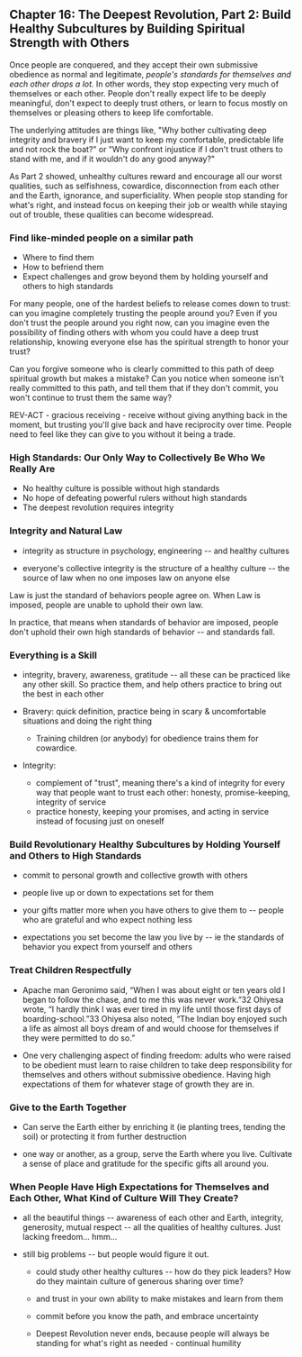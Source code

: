## Chapter 16: The Deepest Revolution, Part 2: Build Healthy Subcultures by Building Spiritual Strength with Others

Once people are conquered, and they accept their own submissive obedience as normal and legitimate, _people's standards for themselves and each other drops a lot._ In other words, they stop expecting very much of themselves or each other. People don't really expect life to be deeply meaningful, don't expect to deeply trust others, or learn to focus mostly on themselves or pleasing others to keep life comfortable.

The underlying attitudes are things like, "Why bother cultivating deep integrity and bravery if I just want to keep my comfortable, predictable life and not rock the boat?" or "Why confront injustice if I don't trust others to stand with me, and if it wouldn't do any good anyway?"

As Part 2 showed, unhealthy cultures reward and encourage all our worst qualities, such as selfishness, cowardice, disconnection from each other and the Earth, ignorance, and superficiality. When people stop standing for what's right, and instead focus on keeping their job or wealth while staying out of trouble, these qualities can become widespread.

### Find like-minded people on a similar path
* Where to find them
* How to befriend them 
* Expect challenges and grow beyond them by holding yourself and others to high standards

For many people, one of the hardest beliefs to release comes down to trust: can you imagine completely trusting the people around you? Even if you don't trust the people around you right now, can you imagine even the possibility of finding others with whom you could have a deep trust relationship, knowing everyone else has the spiritual strength to honor your trust?

Can you forgive someone who is clearly committed to this path of deep spiritual growth but makes a mistake? Can you notice when someone isn't really committed to this path, and tell them that if they don't commit, you won't continue to trust them the same way?


REV-ACT - gracious receiving - receive without giving anything back in the moment, but trusting you'll give back and have reciprocity over time. People need to feel like they can give to you without it being a trade.

### High Standards: Our Only Way to Collectively Be Who We Really Are
* No healthy culture is possible without high standards
* No hope of defeating powerful rulers without high standards
* The deepest revolution requires integrity

### Integrity and Natural Law

* integrity as structure in psychology, engineering -- and healthy cultures

* everyone's collective integrity is the structure of a healthy culture -- the source of law when no one imposes law on anyone else

Law is just the standard of behaviors people agree on. When Law is imposed, people are unable to uphold their own law.

In practice, that means when standards of behavior are imposed, people don't uphold their own high standards of behavior -- and standards fall.

### Everything is a Skill

* integrity, bravery, awareness, gratitude -- all these can be practiced like any other skill. So practice them, and help others practice to bring out the best in each other

* Bravery: quick definition, practice being in scary & uncomfortable situations and doing the right thing

  * Training children (or anybody) for obedience trains them for cowardice. 

* Integrity: 
    * complement of "trust", meaning there's a kind of integrity for every way that people want to trust each other: honesty, promise-keeping, integrity of service
    * practice honesty, keeping your promises, and acting in service instead of focusing just on oneself

### Build Revolutionary Healthy Subcultures by Holding Yourself and Others to High Standards

* commit to personal growth and collective growth with others

* people live up or down to expectations set for them

* your gifts matter more when you have others to give them to -- people who are grateful and who expect nothing less

* expectations you set become the law you live by -- ie the standards of behavior you expect from yourself and others

### Treat Children Respectfully

* Apache man Geronimo said, “When I was about eight or ten years old I began to follow the chase, and to me this was never work.”32 Ohiyesa wrote, “I hardly think I was ever tired in my life until those first days of boarding-school.”33 Ohiyesa also noted, “The Indian boy enjoyed such a life as almost all boys dream of and would choose for themselves if they were permitted to do so.”

* One very challenging aspect of finding freedom: adults who were raised to be obedient must learn to raise children to take deep responsibility for themselves and others without submissive obedience. Having high expectations of them for whatever stage of growth they are in.

### Give to the Earth Together

* Can serve the Earth either by enriching it (ie planting trees, tending the soil) or protecting it from further destruction

* one way or another, as a group, serve the Earth where you live. Cultivate a sense of place and gratitude for the specific gifts all around you.

### When People Have High Expectations for Themselves and Each Other, What Kind of Culture Will They Create?

* all the beautiful things -- awareness of each other and Earth, integrity, generosity, mutual respect -- all the qualities of healthy cultures. Just lacking freedom... hmm...

* still big problems -- but people would figure it out.

  * could study other healthy cultures -- how do they pick leaders? How do they maintain culture of generous sharing over time?

  * and trust in your own ability to make mistakes and learn from them

  * commit before you know the path, and embrace uncertainty

  * Deepest Revolution never ends, because people will always be standing for what's right as needed - continual humility